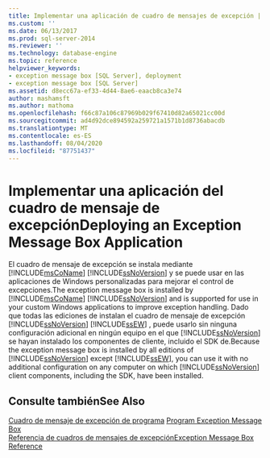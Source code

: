 ```yaml
---
title: Implementar una aplicación de cuadro de mensajes de excepción | Microsoft Docs
ms.custom: ''
ms.date: 06/13/2017
ms.prod: sql-server-2014
ms.reviewer: ''
ms.technology: database-engine
ms.topic: reference
helpviewer_keywords:
- exception message box [SQL Server], deployment
- exception message box [SQL Server]
ms.assetid: d8ecc67a-ef33-4d44-8ae6-eaacb8ca3e74
author: mashamsft
ms.author: mathoma
ms.openlocfilehash: f66c87a106c87969b029f67410d82a65021cc00d
ms.sourcegitcommit: ad4d92dce894592a259721a1571b1d8736abacdb
ms.translationtype: MT
ms.contentlocale: es-ES
ms.lasthandoff: 08/04/2020
ms.locfileid: "87751437"
---
```

# <a name="deploying-an-exception-message-box-application"></a><span data-ttu-id="901c1-102">Implementar una aplicación del cuadro de mensaje de excepción</span><span class="sxs-lookup"><span data-stu-id="901c1-102">Deploying an Exception Message Box Application</span></span>
  <span data-ttu-id="901c1-103">El cuadro de mensaje de excepción se instala mediante [!INCLUDE[msCoName](../../includes/msconame-md.md)] [!INCLUDE[ssNoVersion](../../includes/ssnoversion-md.md)] y se puede usar en las aplicaciones de Windows personalizadas para mejorar el control de excepciones.</span><span class="sxs-lookup"><span data-stu-id="901c1-103">The exception message box is installed by [!INCLUDE[msCoName](../../includes/msconame-md.md)] [!INCLUDE[ssNoVersion](../../includes/ssnoversion-md.md)] and is supported for use in your custom Windows applications to improve exception handling.</span></span> <span data-ttu-id="901c1-104">Dado que todas las ediciones de instalan el cuadro de mensaje de excepción [!INCLUDE[ssNoVersion](../../includes/ssnoversion-md.md)] [!INCLUDE[ssEW](../../includes/ssew-md.md)] , puede usarlo sin ninguna configuración adicional en ningún equipo en el que [!INCLUDE[ssNoVersion](../../includes/ssnoversion-md.md)] se hayan instalado los componentes de cliente, incluido el SDK de.</span><span class="sxs-lookup"><span data-stu-id="901c1-104">Because the exception message box is installed by all editions of [!INCLUDE[ssNoVersion](../../includes/ssnoversion-md.md)] except [!INCLUDE[ssEW](../../includes/ssew-md.md)], you can use it with no additional configuration on any computer on which [!INCLUDE[ssNoVersion](../../includes/ssnoversion-md.md)] client components, including the SDK, have been installed.</span></span>  
  
## <a name="see-also"></a><span data-ttu-id="901c1-105">Consulte también</span><span class="sxs-lookup"><span data-stu-id="901c1-105">See Also</span></span>  
 <span data-ttu-id="901c1-106">[Cuadro de mensaje de excepción de programa](../../../2014/database-engine/dev-guide/program-exception-message-box.md) </span><span class="sxs-lookup"><span data-stu-id="901c1-106">[Program Exception Message Box](../../../2014/database-engine/dev-guide/program-exception-message-box.md) </span></span>  
 [<span data-ttu-id="901c1-107">Referencia de cuadros de mensajes de excepción</span><span class="sxs-lookup"><span data-stu-id="901c1-107">Exception Message Box Reference</span></span>](../../../2014/database-engine/dev-guide/exception-message-box-reference.md)  
  
  
